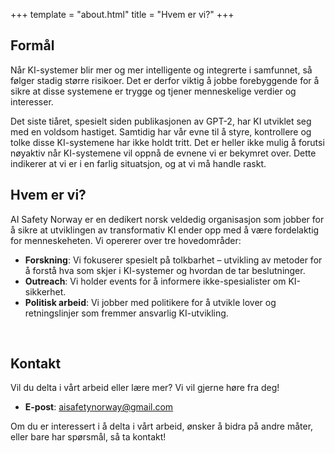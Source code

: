 +++
template = "about.html" 
title = "Hvem er vi?" 
+++

## Formål

Når KI-systemer blir mer og mer intelligente og integrerte i samfunnet, så følger stadig større risikoer. Det er derfor viktig å jobbe forebyggende for å sikre at disse systemene er trygge og tjener menneskelige verdier og interesser.

Det siste tiåret, spesielt siden publikasjonen av GPT-2, har KI utviklet seg med en voldsom hastiget. Samtidig har vår evne til å styre, kontrollere og tolke disse KI-systemene har ikke holdt tritt. Det er heller ikke mulig å forutsi nøyaktiv når KI-systemene vil oppnå de evnene vi er bekymret over. Dette indikerer at vi er i en farlig situatsjon, og at vi må handle raskt.

## Hvem er vi?

AI Safety Norway er en dedikert norsk veldedig organisasjon som jobber for å sikre at utviklingen av transformativ KI ender opp med å være fordelaktig for menneskeheten. Vi opererer over tre hovedområder:

- **Forskning**: Vi fokuserer spesielt på tolkbarhet – utvikling av metoder for å forstå hva som skjer i KI-systemer og hvordan de tar beslutninger.
- **Outreach**: Vi holder events for å informere ikke-spesialister om KI-sikkerhet.
- **Politisk arbeid**: Vi jobber med politikere for å utvikle lover og retningslinjer som fremmer ansvarlig KI-utvikling. 

<br />


## Kontakt

Vil du delta i vårt arbeid eller lære mer? Vi vil gjerne høre fra deg!

- **E-post**: [aisafetynorway@gmail.com](mailto:aisafetynorway@gmail.com)

Om du er interessert i å delta i vårt arbeid, ønsker å bidra på andre måter, eller bare har spørsmål, så ta kontakt!
